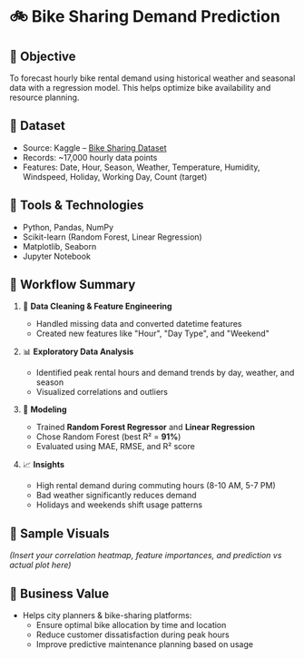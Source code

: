 # 🚲 Bike Sharing Demand Prediction

## 📌 Objective
To forecast hourly bike rental demand using historical weather and seasonal data with a regression model. This helps optimize bike availability and resource planning.

## 📂 Dataset
- Source: Kaggle – [Bike Sharing Dataset](https://www.kaggle.com/datasets/lakshmi25npathi/bike-sharing-dataset)
- Records: ~17,000 hourly data points
- Features: Date, Hour, Season, Weather, Temperature, Humidity, Windspeed, Holiday, Working Day, Count (target)

## 🧰 Tools & Technologies
- Python, Pandas, NumPy
- Scikit-learn (Random Forest, Linear Regression)
- Matplotlib, Seaborn
- Jupyter Notebook

## 🚀 Workflow Summary
1. 🧹 **Data Cleaning & Feature Engineering**
   - Handled missing data and converted datetime features
   - Created new features like "Hour", "Day Type", and "Weekend"

2. 📊 **Exploratory Data Analysis**
   - Identified peak rental hours and demand trends by day, weather, and season
   - Visualized correlations and outliers

3. 🤖 **Modeling**
   - Trained **Random Forest Regressor** and **Linear Regression**
   - Chose Random Forest (best R² = **91%**)
   - Evaluated using MAE, RMSE, and R² score

4. 📈 **Insights**
   - High rental demand during commuting hours (8-10 AM, 5-7 PM)
   - Bad weather significantly reduces demand
   - Holidays and weekends shift usage patterns

## 📸 Sample Visuals
*(Insert your correlation heatmap, feature importances, and prediction vs actual plot here)*

## 💼 Business Value
- Helps city planners & bike-sharing platforms:
  - Ensure optimal bike allocation by time and location
  - Reduce customer dissatisfaction during peak hours
  - Improve predictive maintenance planning based on usage
